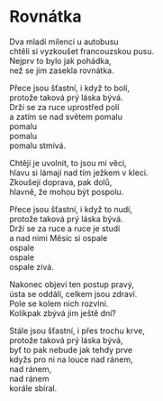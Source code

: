# Rovnátka

Dva mladí milenci u autobusu  
chtěli si vyzkoušet francouzskou pusu.  
Nejprv to bylo jak pohádka,  
než se jim zasekla rovnátka.

Přece jsou šťastní, i když to bolí,  
protože taková prý láska bývá.  
Drží se za ruce uprostřed polí  
a zatím se nad světem pomalu   
pomalu   
pomalu  
pomalu stmívá.

Chtějí je uvolnit, to jsou mi věci,  
hlavu si lámají nad tím ježkem v kleci.  
Zkoušejí doprava, pak dolů,  
hlavně, že mohou být pospolu.

Přece jsou šťastní, i když to nudí,  
protože taková prý láska bývá.  
Drží se za ruce a ruce je studí  
a nad nimi Měsíc si ospale   
ospale   
ospale  
ospale zívá.

Nakonec objeví ten postup pravý,  
ústa se oddálí, celkem jsou zdraví.  
Pole se kolem nich rozvlní.  
Kolikpak zbývá jim ještě dní?

Stále jsou šťastní, i přes trochu krve,  
protože taková prý láska bývá,  
byť to pak nebude jak tehdy prve  
kdyžs pro ni na louce nad ránem,  
nad ránem,   
nad ránem   
korále sbíral.
